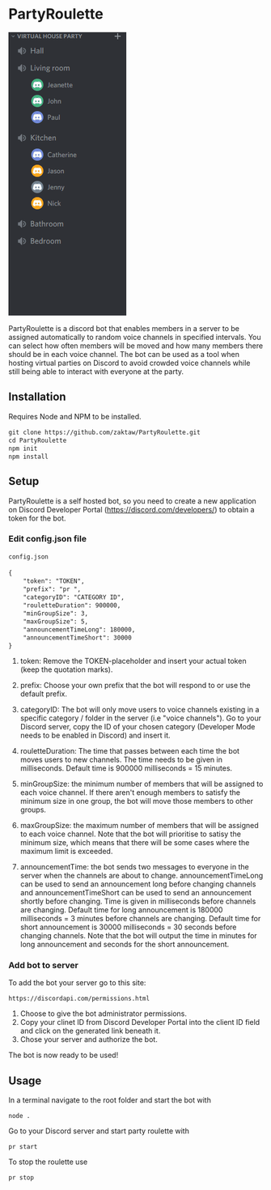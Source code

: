 # PartyRoulette

![](./Resources/demo.gif)

PartyRoulette is a discord bot that enables members in a server to be assigned automatically to random voice channels in specified intervals. You can select how often members will be moved and how many members there should be in each voice channel. The bot can be used as a tool when hosting virtual parties on Discord to avoid crowded voice channels while still being able to interact with everyone at the party.

## Installation
  
Requires Node and NPM to be installed.

    git clone https://github.com/zaktaw/PartyRoulette.git  
    cd PartyRoulette  
    npm init  
    npm install  

## Setup

PartyRoulette is a self hosted bot, so you need to create a new application on Discord Developer Portal (https://discord.com/developers/) to obtain a token for the bot. 

### Edit config.json file

    config.json

    {  
        "token": "TOKEN",  
        "prefix": "pr ",  
        "categoryID": "CATEGORY ID",  
        "rouletteDuration": 900000,  
        "minGroupSize": 3,  
        "maxGroupSize": 5,  
        "announcementTimeLong": 180000,  
        "announcementTimeShort": 30000  
    }

1. token: Remove the TOKEN-placeholder and insert your actual token (keep the quotation marks).  

2. prefix: Choose your own prefix that the bot will respond to or use the default prefix.

3. categoryID: The bot will only move users to voice channels existing in a specific category / folder in the server (i.e "voice channels"). Go to your Discord server, copy the ID of your chosen category (Developer Mode needs to be enabled in Discord) and insert it.

4. rouletteDuration: The time that passes between each time the bot moves users to new channels. The time needs to be given in milliseconds. Default time is 900000 milliseconds = 15 minutes.

5. minGroupSize: the minimum number of members that will be assigned to each voice channel. If there aren't enough members to satisfy the minimum size in one group, the bot will move those members to other groups.

6. maxGroupSize: the maximum number of members that will be assigned to each voice channel. Note that the bot will prioritise to satisy the minimum size, which means that there will be some cases where the maximum limit is exceeded.

6. announcementTime: the bot sends two messages to everyone in the server when the channels are about to change. announcementTimeLong can be used to send an announcement long before changing channels and announcementTimeShort can be used to send an announcement shortly before changing. Time is given in milliseconds before channels are changing. Default time for long announcement is 180000 milliseconds = 3 minutes before channels are changing. Default time for short announcement is 30000 milliseconds = 30 seconds before changing channels. Note that the bot will output the time in minutes for long announcement and seconds for the short announcement.

### Add bot to server

To add the bot your server go to this site:

    https://discordapi.com/permissions.html

1. Choose to give the bot administrator permissions.  
2. Copy your clinet ID from Discord Developer Portal into the client ID field and click on the generated link beneath it.
3. Chose your server and authorize the bot.

The bot is now ready to be used!

## Usage

In a terminal navigate to the root folder and  start the bot with 

    node .

Go to your Discord server and start party roulette with

    pr start

To stop the roulette use

    pr stop
